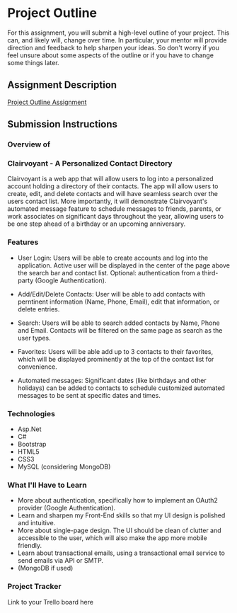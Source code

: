 # Project Outline
For this assignment, you will submit a high-level outline of your project. This can, and likely will, change over time. In particular, your mentor will provide direction and feedback to help sharpen your ideas. So don't worry if you feel unsure about some aspects of the outline or if you have to change some things later.

## Assignment Description
[Project Outline Assignment](https://education.launchcode.org/liftoff/modules/assignments/project-outline)

## Submission Instructions

### Overview of 
### Clairvoyant - A Personalized Contact Directory  
Clairvoyant is a web app that will allow users to log into a personalized account holding a directory of their contacts. The app will allow users to create, edit, and delete contacts and will have seamless 
search over the users contact list. More importantly, it will demonstrate Clairvoyant's automated message feature to schedule messages to friends, parents, or work associates on significant days throughout the year, 
allowing users to be one step ahead of a birthday or an upcoming anniversary. 


### Features
- User Login:
	Users will be able to create accounts and log into the application. Active user will be displayed in the center of the page above the search bar and contact list. Optional: authentication from a third-party (Google Authentication).

- Add/Edit/Delete Contacts: 
	User will be able to add contacts with perntinent information (Name, Phone, Email), edit that information, or delete entries. 

- Search:
	Users will be able to search added contacts by Name, Phone and Email. Contacts will be filtered on the same page as search as the user types.

- Favorites:
	Users will be able add up to 3 contacts to their favorites, which will be displayed prominently at the top of the contact list for convenience.

- Automated messages:
	Significant dates (like birthdays and other holidays) can be added to contacts to schedule customized automated messages to be sent at specific dates and times. 


### Technologies
- Asp.Net
- C#
- Bootstrap
- HTML5
- CSS3
- MySQL (considering MongoDB)

### What I'll Have to Learn
- More about authentication, specifically how to implement an OAuth2 provider (Google Authentication).
- Learn and sharpen my Front-End skills so that my UI design is polished and intuitive. 
- More about single-page design. The UI should be clean of clutter and accessible to the user, which will also make the app more mobile friendly. 
- Learn about transactional emails, using a transactional email service to send emails via API or SMTP.
- (MongoDB if used)
### Project Tracker



Link to your Trello board here
